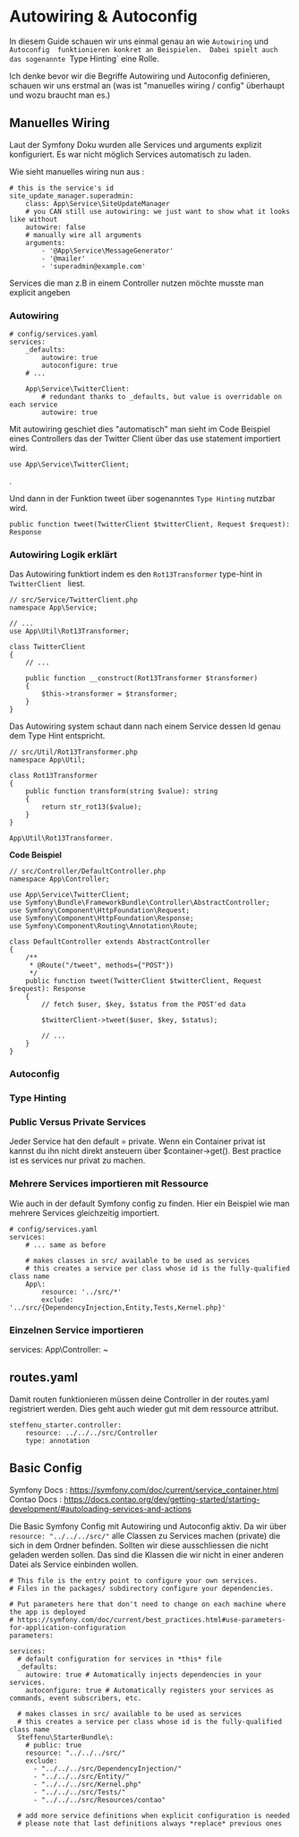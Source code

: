 # Autowiring & Autoconfig

In diesem Guide schauen wir uns einmal genau an wie `Autowiring` und `Autoconfig 
funktionieren konkret an Beispielen. 
Dabei spielt auch das sogenannte `Type Hinting` eine Rolle.



Ich denke bevor wir die Begriffe Autowiring und Autoconfig 
definieren, schauen wir uns erstmal an (was ist "manuelles wiring / config" überhaupt
und wozu braucht man es.)




## Manuelles Wiring

Laut der Symfony Doku wurden alle Services und arguments explizit konfiguriert.
Es war nicht möglich Services automatisch zu laden.

Wie sieht manuelles wiring nun aus :

    # this is the service's id
    site_update_manager.superadmin:
        class: App\Service\SiteUpdateManager
        # you CAN still use autowiring: we just want to show what it looks like without
        autowire: false
        # manually wire all arguments
        arguments:
            - '@App\Service\MessageGenerator'
            - '@mailer'
            - 'superadmin@example.com'


Services die man z.B in einem Controller nutzen möchte
musste man explicit angeben


### Autowiring

    # config/services.yaml
    services:
        _defaults:
            autowire: true
            autoconfigure: true
        # ...
    
        App\Service\TwitterClient:
            # redundant thanks to _defaults, but value is overridable on each service
            autowire: true

Mit autowiring geschiet dies "automatisch"
man sieht im Code Beispiel eines Controllers das 
der Twitter Client über das use statement importiert wird.

    use App\Service\TwitterClient;

.

Und dann in der Funktion tweet über sogenanntes `Type Hinting` nutzbar wird.

    public function tweet(TwitterClient $twitterClient, Request $request): Response

### Autowiring Logik erklärt

Das Autowiring funktiort indem es den `Rot13Transformer` type-hint in `TwitterClient ` liest.

    // src/Service/TwitterClient.php
    namespace App\Service;
    
    // ...
    use App\Util\Rot13Transformer;
    
    class TwitterClient
    {
        // ...
    
        public function __construct(Rot13Transformer $transformer)
        {
            $this->transformer = $transformer;
        }
    }

Das Autowiring system schaut dann nach einem Service dessen Id genau dem Type Hint entspricht.

    // src/Util/Rot13Transformer.php
    namespace App\Util;
    
    class Rot13Transformer
    {
        public function transform(string $value): string
        {
            return str_rot13($value);
        }
    }


`App\Util\Rot13Transformer.`

**Code Beispiel**


    // src/Controller/DefaultController.php
    namespace App\Controller;
    
    use App\Service\TwitterClient;
    use Symfony\Bundle\FrameworkBundle\Controller\AbstractController;
    use Symfony\Component\HttpFoundation\Request;
    use Symfony\Component\HttpFoundation\Response;
    use Symfony\Component\Routing\Annotation\Route;
    
    class DefaultController extends AbstractController
    {
        /**
         * @Route("/tweet", methods={"POST"})
         */
        public function tweet(TwitterClient $twitterClient, Request $request): Response
        {
            // fetch $user, $key, $status from the POST'ed data
    
            $twitterClient->tweet($user, $key, $status);
    
            // ...
        }
    }





### Autoconfig


### Type Hinting


### Public Versus Private Services

Jeder Service hat den default = private.
Wenn ein Container privat ist kannst du ihn nicht direkt ansteuern über 
$container->get(). Best practice ist es services nur privat zu machen.



### Mehrere Services importieren mit Ressource

Wie auch in der default Symfony config zu finden. 
Hier ein Beispiel wie man mehrere Services gleichzeitig importiert.

    # config/services.yaml
    services:
        # ... same as before
    
        # makes classes in src/ available to be used as services
        # this creates a service per class whose id is the fully-qualified class name
        App\:
            resource: '../src/*'
            exclude: '../src/{DependencyInjection,Entity,Tests,Kernel.php}'


### Einzelnen Service importieren

services:
    App\Controller\: ~
    


## routes.yaml

Damit routen funktionieren müssen deine Controller in der
routes.yaml registriert werden. Dies geht auch wieder gut mit
dem ressource attribut.

    steffenu_starter.controller:
        resource: ../../../src/Controller
        type: annotation



## Basic Config

Symfony Docs : https://symfony.com/doc/current/service_container.html
Contao Docs : https://docs.contao.org/dev/getting-started/starting-development/#autoloading-services-and-actions

Die Basic Symfony Config mit Autowiring und Autoconfig aktiv.
Da wir über `resource: "../../../src/"`  alle Classen zu Services machen (private)
die sich in dem Ordner befinden.
Sollten wir diese ausschliessen die nicht geladen werden sollen.
Das sind die Klassen die wir nicht in einer anderen Datei als Service einbinden wollen.


    # This file is the entry point to configure your own services.
    # Files in the packages/ subdirectory configure your dependencies.
    
    # Put parameters here that don't need to change on each machine where the app is deployed
    # https://symfony.com/doc/current/best_practices.html#use-parameters-for-application-configuration
    parameters:
    
    services:
      # default configuration for services in *this* file
      _defaults:
        autowire: true # Automatically injects dependencies in your services.
        autoconfigure: true # Automatically registers your services as commands, event subscribers, etc.
    
      # makes classes in src/ available to be used as services
      # this creates a service per class whose id is the fully-qualified class name
      Steffenu\StarterBundle\:
        # public: true
        resource: "../../../src/"
        exclude:
          - "../../../src/DependencyInjection/"
          - "../../../src/Entity/"
          - "../../../src/Kernel.php"
          - "../../../src/Tests/"
          - "../../../src/Resources/contao"
    
      # add more service definitions when explicit configuration is needed
      # please note that last definitions always *replace* previous ones
